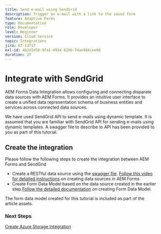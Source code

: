 ```yaml
---
title: Send e-mail using SendGrid
description: Trigger an e-mail with a link to the saved form
feature: Adaptive Forms
type: Documentation
role: Developer
level: Beginner
version: Cloud Service
topic: Integrations
jira: KT-13717
exl-id: 4b2d1e50-9fa1-4934-820b-7dae984cee00
duration: 37
---
```

# Integrate with SendGrid

AEM Forms Data Integration allows configuring and connecting disparate data sources with AEM Forms. It provides an intuitive user interface to create a unified data representation schema of business entities and services across connected data sources.

We have used SendGrid API to send e-mails using dynamic template. It is assumed that you are familiar with SendGrid API for sending e-mails using dynamic templates. A swagger file to describe to API has been provided to you as part of this tutorial.

## Create the integration

Please follow the following steps to create the integration between AEM Forms and SendGrid

* Create a RESTful data source using the [swagger file](./assets/SendGridWithDynamicTemplate.yaml). [Follow this video for  detailed instructions](https://experienceleague.adobe.com/docs/experience-manager-learn/forms/ic-web-channel-tutorial/parttwo.html) on creating data sources in AEM Forms
* Create Form Data Model based on the data source created in the earlier step.[Follow the detailed documentation](https://experienceleague.adobe.com/docs/experience-manager-cloud-service/content/forms/integrate/use-form-data-model/create-form-data-models.html) on creating Form Data Model.

The form data model created for this tutorial is included as part of the article assets.

### Next Steps

[Create Azure Storage Integration](./create-fdm.md)
